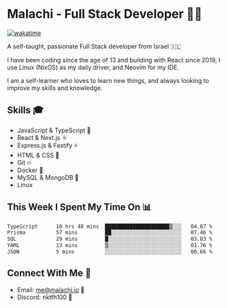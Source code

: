 # Malachi - Full Stack Developer 🚀🔥
[![wakatime](https://wakatime.com/badge/user/112ec769-e669-4b78-a46f-cf4343930741.svg)](https://wakatime.com/@112ec769-e669-4b78-a46f-cf4343930741)

A self-taught, passionate Full Stack developer from Israel 🇮🇱

I have been coding since the age of 13 and building with React since 2019, I use Linux (NixOS) as my daily driver, and Neovim for my IDE.

I am a self-learner who loves to learn new things, and always looking to improve my skills and knowledge.

## Skills 🎓
- JavaScript & TypeScript 💎
- React & Next.js ⚛️
- Express.js & Fastify ⚡️
- HTML & CSS 🎨
- Git 🔥
- Docker 🐳
- MySQL & MongoDB 💾
- Linux

## This Week I Spent My Time On 📊
<!--START_SECTION:waka-->

```txt
TypeScript      10 hrs 48 mins  █████████████████████▒░░░   84.87 %
Prisma          57 mins         ██░░░░░░░░░░░░░░░░░░░░░░░   07.46 %
SQL             29 mins         █░░░░░░░░░░░░░░░░░░░░░░░░   03.83 %
YAML            13 mins         ▒░░░░░░░░░░░░░░░░░░░░░░░░   01.76 %
JSON            5 mins          ░░░░░░░░░░░░░░░░░░░░░░░░░   00.66 %
```

<!--END_SECTION:waka-->


## Connect With Me 📱
- Email: me@malachi.io 📧
- Discord: nktfh100 👾

